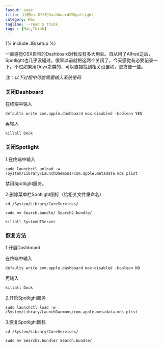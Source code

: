 ```yaml
---
layout: page
title: 关闭Mac OSX的Dashboard和Spotlight
category: Mac
tagline: --read & think
tags : [Mac,Think]
---
```

{% include JB/setup %}

一直感觉OSX自带的Dashboard对我没有多大用处。自从用了Alfred之后，Spotlight也几乎没碰过。很早以前就把这两个关闭了，今天感觉有必要记录一下。不过如果用Onyx之类的，可以直接找到相关设置项，更方便一些。

*注：以下过程中可能需要输入系统密码*

### 关闭Dashboard

在终端中输入

`defaults write com.apple.dashboard mcx-disabled -boolean YES`

再输入

`killall Dock`

### 关闭Spotlight

1.在终端中输入

`sudo launchctl unload -w /System/Library/LaunchDaemons/com.apple.metadata.mds.plist`

禁用Spotlight服务。

2.删除菜单栏Spotlight图标（给相关文件重命名）

`cd /System/Library/CoreServices/`

`sudo mv Search.bundle/ Search2.bundle/`

`killall SystemUIServer`

### 恢复方法

1.开启Dashboard

在终端中输入

`defaults write com.apple.dashboard mcx-disabled -boolean NO`

再输入

`killall Dock`

2.开启Spotlight服务

`sudo launchctl load -w /System/Library/LaunchDaemons/com.apple.metadata.mds.plist`

3.恢复Spotlight图标

`cd /System/Library/CoreServices/`

`sudo mv Search2.bundle/ Search.bundle/`